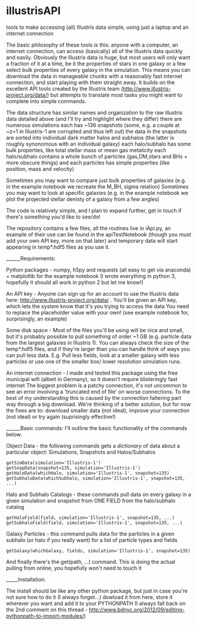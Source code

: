 # illustrisAPI
tools to make accessing (all) Illustris data simple, using just a laptop and an internet connection


The basic philosophy of these tools is this:
  anyone with a computer, an internet connection, can access (basically) all of the Illustris data quickly and easily.
Obviously the Illustris data is huge, but most users will only want a fraction of it at a time, be it the properties of stars in one galaxy or a few select bulk properties of every galaxy in the simulation.
This means you can download the data in manageable chunks with a reasonably fast internet connection, and start playing with them straight away.
It builds on the excellent API tools created by the Illustris team (http://www.illustris-project.org/data/) but attempts to translate most tasks you might want to complete into simple commands.

The data structure has similar names and organization to the raw illustris data detailed above (and I'll try and highlight where they differ)
  there are numerous simulations
    each has ~136 snapshots (some, e.g. a couple at ~z=1 in Illustris-1 are corrupted and thus left out)
      the data in the snapshots are sorted into individual dark matter halos and subhalos (the latter is roughly synonomous with an individual galaxy)
        each halo/subhalo has some bulk properties, like total stellar mass or mean gas metalicity
          each halo/subhalo contains a whole bunch of particles (gas,DM,stars and BHs + more obscure things) and each particles has simple properties (like position, mass and velocity)

Sometimes you may want to compare just bulk properties of galaxies (e.g. in the example notebook we recreate the M_BH, sigma relation)
Sometimes you may want to look at specific galaxies (e.g. in the example notebook we plot the projected stellar denisty of a galaxy from a few angles)

The code is relatively simple, and I plan to expand further, get in touch if there's something you'd like to see/do!

The repository contains a few files, all the routines live in iApi.py, an example of their use can be found in the apiTestNotebook (though you must add your own API key, more on that later) and temporary data will start appearing in temp*.hdf5 files as you use it.

______Requirements:

Python packages - numpy, h5py and requests (all easy to get via anaconda) + matplotlib for the example notebook
    (I wrote everything in python 3, hopefully it should all work in python 2 but let me know!)

An API key - Anyone can sign up for an account to use the Illustris data here: http://www.illustris-project.org/data/ .
    You'll be given an API key, which lets the system know that it's you trying to access the data
    You need to replace the placeholder value with your own! (see example notebook for, surprisingly, an example)

Some disk space - Most of the files you'll be using will be nice and small, but it's probably possible to pull something of order ~1 GB (e.g. particle data from the largest galaxies in Illustris 1). 
    You can always check the size of the temp*.hdf5 files, and if they're larger than you can handle think of ways you can pull less data.
    E.g. Pull less fields, look at a smaller galaxy with less particles or use one of the smaller box/ lower resolution simulation runs.

An internet connection - I made and tested this package using the free municipal wifi (albeit in Germany), so it doesn't require blisteringly fast internet
    The biggest problem is a patchy connection, it's not uncommon to see an error involving a 'truncated end of file' on worse connections.
    To the best of my understanding this is caused by the connection faltering part way through a big download.
    We're thinking of a better solution, but for now the fixes are to: download smaller data (not ideal), improve your connection (not ideal) or try again (suprisingly effective!)


______Basic commands:
I'll outline the basic functionality of the commands below.
  
  Object Data - the following commands gets a *dictionary* of data about a particular object: Simulations, Snapshots and Halos/Subhalos
  
    getSimData(simulation='Illustris-1') 
    getSnapData(snapshot=135, simulation='Illustris-1')
    getHaloData(whichHalo, simulation='Illustris-1', snapshot=135)
    getSubhaloData(whichSubhalo, simulation='Illustris-1', snapshot=135, ...)
    
  Halo and Subhalo Catalogs - these commands pull data on every galaxy in a given simulation and snapshot from ONE FIELD from the halo/subhalo catalog
  
    getHaloField(field, simulation='Illustris-1', snapshot=135, ...)
    getSubhaloField(field, simulation='Illustris-1', snapshot=135, ...)
    
  Galaxy Particles - this command pulls data for the particles in a given subhalo (or halo if you really want) for a list of particle types and fields
  
    getGalaxy(whichGalaxy, fields, simulation='Illustris-1', snapshot=135)
    
  And finally there's the get(path, ...) command. This is doing the actual pulling from online, you hopefully won't need to touch it
    
_____Installation:
      
The install should be like any other python package, but just in case you're not sure how to do it (I always forget...) dowload it from here, store it wherever you want and add it to your PYTHONPATH (I always fall back on the 2nd comment on this thread - http://www.bdnyc.org/2012/09/editing-pythonpath-to-import-modules/)